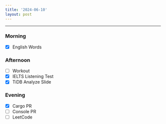 ```yaml
---
title: '2024-06-10'
layout: post
---
```


---

### Morning

- [x] English Words

### Afternoon

- [ ] Workout
- [x] IELTS Listening Test
- [x] TiDB Analyze Slide

### Evening

- [x] Cargo PR
- [ ] Console PR
- [ ] LeetCode

